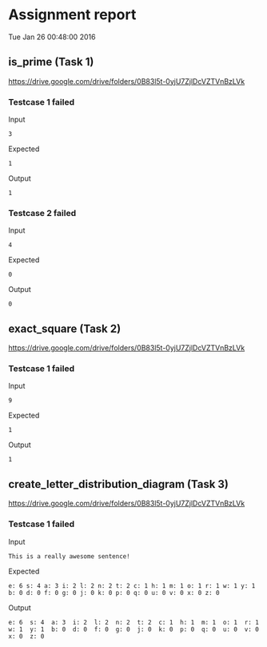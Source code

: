 # Assignment report
Tue Jan 26 00:48:00 2016
## is_prime (Task 1)
https://drive.google.com/drive/folders/0B83l5t-0yjU7ZjlDcVZTVnBzLVk

### Testcase 1 failed
Input
```
3
```


Expected
```
1
```


Output
```
1  
```

### Testcase 2 failed
Input
```
4
```


Expected
```
0
```


Output
```
0  
```

## exact_square (Task 2)
https://drive.google.com/drive/folders/0B83l5t-0yjU7ZjlDcVZTVnBzLVk

### Testcase 1 failed
Input
```
9
```


Expected
```
1
```


Output
```
1  
```

## create_letter_distribution_diagram (Task 3)
https://drive.google.com/drive/folders/0B83l5t-0yjU7ZjlDcVZTVnBzLVk

### Testcase 1 failed
Input
```
This is a really awesome sentence!
```


Expected
```
e: 6 s: 4 a: 3 i: 2 l: 2 n: 2 t: 2 c: 1 h: 1 m: 1 o: 1 r: 1 w: 1 y: 1 b: 0 d: 0 f: 0 g: 0 j: 0 k: 0 p: 0 q: 0 u: 0 v: 0 x: 0 z: 0
```


Output
```
e: 6  s: 4  a: 3  i: 2  l: 2  n: 2  t: 2  c: 1  h: 1  m: 1  o: 1  r: 1  w: 1  y: 1  b: 0  d: 0  f: 0  g: 0  j: 0  k: 0  p: 0  q: 0  u: 0  v: 0  x: 0  z: 0  
```

